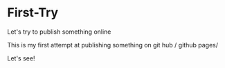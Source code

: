 # First-Try
Let's try to publish something online

This is my first attempt at publishing something on git hub / github pages/ 

Let's see!
